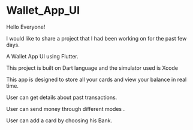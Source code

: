 # Wallet_App_UI

Hello Everyone!

I would like to share a project that I had been working on for the past few days.

A Wallet App UI using Flutter.

This project is built on Dart language and the simulator used is Xcode

This app is designed to store all your cards and view your balance in real time.

User can get details about past transactions.

User can send money through different modes .

User can add a card by choosing his Bank.
